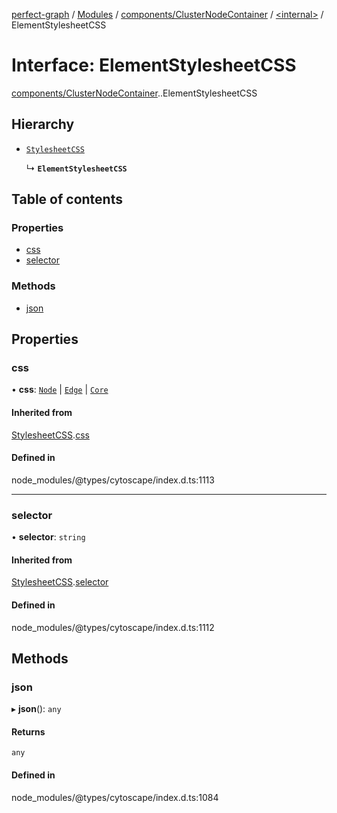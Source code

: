 [perfect-graph](../README.md) / [Modules](../modules.md) / [components/ClusterNodeContainer](../modules/components_ClusterNodeContainer.md) / [<internal\>](../modules/components_ClusterNodeContainer._internal_.md) / ElementStylesheetCSS

# Interface: ElementStylesheetCSS

[components/ClusterNodeContainer](../modules/components_ClusterNodeContainer.md).[<internal>](../modules/components_ClusterNodeContainer._internal_.md).ElementStylesheetCSS

## Hierarchy

- [`StylesheetCSS`](components_ClusterNodeContainer._internal_.StylesheetCSS.md)

  ↳ **`ElementStylesheetCSS`**

## Table of contents

### Properties

- [css](components_ClusterNodeContainer._internal_.ElementStylesheetCSS.md#css)
- [selector](components_ClusterNodeContainer._internal_.ElementStylesheetCSS.md#selector)

### Methods

- [json](components_ClusterNodeContainer._internal_.ElementStylesheetCSS.md#json)

## Properties

### css

• **css**: [`Node`](components_ClusterNodeContainer._internal_.Node.md) \| [`Edge`](components_ClusterNodeContainer._internal_.Edge.md) \| [`Core`](components_ClusterNodeContainer._internal_.Core-1.md)

#### Inherited from

[StylesheetCSS](components_ClusterNodeContainer._internal_.StylesheetCSS.md).[css](components_ClusterNodeContainer._internal_.StylesheetCSS.md#css)

#### Defined in

node_modules/@types/cytoscape/index.d.ts:1113

___

### selector

• **selector**: `string`

#### Inherited from

[StylesheetCSS](components_ClusterNodeContainer._internal_.StylesheetCSS.md).[selector](components_ClusterNodeContainer._internal_.StylesheetCSS.md#selector)

#### Defined in

node_modules/@types/cytoscape/index.d.ts:1112

## Methods

### json

▸ **json**(): `any`

#### Returns

`any`

#### Defined in

node_modules/@types/cytoscape/index.d.ts:1084
